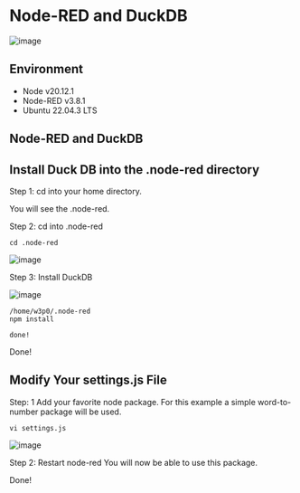 # Node-RED and DuckDB

![image](https://github.com/w3point0/node-red-duckdb/assets/993459/dfe7dae4-6de7-4b78-a7c0-13225020602f)


## Environment
- Node v20.12.1  
- Node-RED v3.8.1  
- Ubuntu 22.04.3 LTS

## Node-RED and DuckDB 

## Install Duck DB into the .node-red directory

Step 1: cd into your home directory.

You will see the .node-red.

Step 2: cd into .node-red

```
cd .node-red
```

![image](https://github.com/w3point0/node-red-duckdb/assets/993459/1044b0b0-71ba-4f37-a44a-ee401dfe6e54)


Step 3: Install DuckDB

![image](https://github.com/w3point0/node-red-duckdb/assets/993459/043095d5-88e9-441f-95ef-e95ae9862c47)

```
/home/w3p0/.node-red
npm install

done!
```

Done!
## Modify Your settings.js File

Step: 1 Add your favorite node package. For this example a simple word-to-number package will be used.
```
vi settings.js
```

![image](https://github.com/w3point0/node-red-duckdb/assets/993459/1636216d-f875-473a-b54a-63003b4d52ad)


Step 2: Restart node-red
You will now be able to use this package. 

Done!
